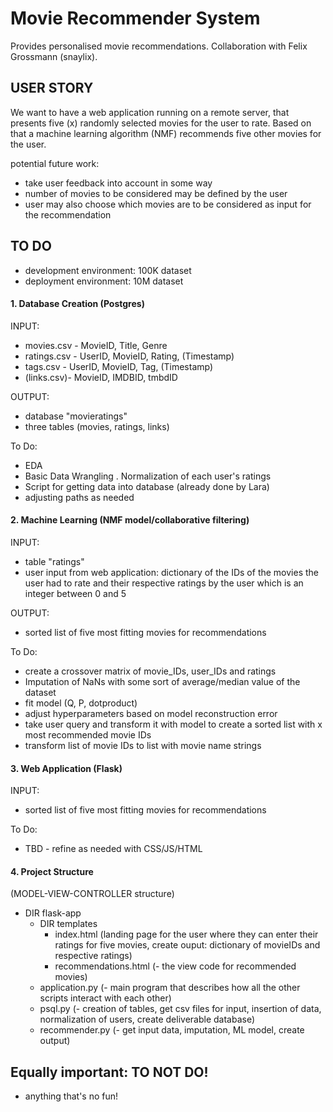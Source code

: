 # Movie Recommender System
Provides personalised movie recommendations. Collaboration with Felix Grossmann (snaylix).

## USER STORY

We want to have a web application running on a remote server, that presents five (x) randomly selected movies for the user to rate.
Based on that a machine learning algorithm (NMF) recommends five other movies for the user.

potential future work:
- take user feedback into account in some way
- number of movies to be considered may be defined by the user
- user may also choose which movies are to be considered as input for the recommendation


## TO DO

- development environment: 100K dataset
- deployment environment: 10M dataset

#### 1. Database Creation (Postgres)

INPUT:
- movies.csv - MovieID, Title, Genre
- ratings.csv - UserID, MovieID, Rating, (Timestamp)
- tags.csv - UserID, MovieID, Tag, (Timestamp)
- (links.csv)- MovieID, IMDBID, tmbdID

OUTPUT:
- database "movieratings"
- three tables (movies, ratings, links)

To Do:
- EDA
- Basic Data Wrangling
. Normalization of each user's ratings
- Script for getting data into database (already done by Lara)
- adjusting paths as needed

#### 2. Machine Learning (NMF model/collaborative filtering)

INPUT:
- table "ratings"
- user input from web application: dictionary of the IDs of the movies the user had to rate and their respective ratings by the user which is an integer between 0 and 5

OUTPUT:
- sorted list of five most fitting movies for recommendations

To Do:
- create a crossover matrix of movie_IDs, user_IDs and ratings
- Imputation of NaNs with some sort of average/median value of the dataset
- fit model (Q, P, dotproduct)
- adjust hyperparameters based on model reconstruction error
- take user query and transform it with model to create a sorted list with x most recommended movie IDs
- transform list of movie IDs to list with movie name strings

#### 3. Web Application (Flask)

INPUT:
- sorted list of five most fitting movies for recommendations

To Do:
- TBD - refine as needed with CSS/JS/HTML

#### 4. Project Structure

(MODEL-VIEW-CONTROLLER structure)

- DIR flask-app
    - DIR templates
      - index.html (landing page for the user where they can enter their ratings for five movies, create ouput: dictionary of movieIDs and respective ratings)
      - recommendations.html (- the view code for recommended movies)
    - application.py (- main program that describes how all the other scripts interact with each other)
    - psql.py (- creation of tables, get csv files for input, insertion of data, normalization of users, create deliverable database)
    - recommender.py (- get input data, imputation, ML model, create output)

## Equally important: TO NOT DO!

- anything that's no fun!
